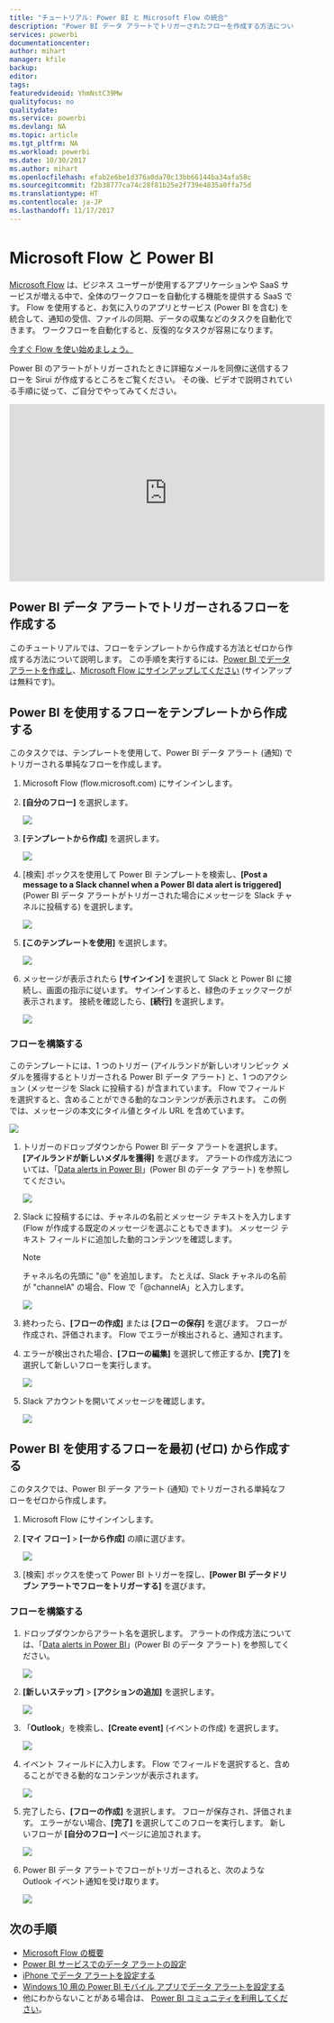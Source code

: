 ```yaml
---
title: "チュートリアル: Power BI と Microsoft Flow の統合"
description: "Power BI データ アラートでトリガーされたフローを作成する方法について説明します。"
services: powerbi
documentationcenter: 
author: mihart
manager: kfile
backup: 
editor: 
tags: 
featuredvideoid: YhmNstC39Mw
qualityfocus: no
qualitydate: 
ms.service: powerbi
ms.devlang: NA
ms.topic: article
ms.tgt_pltfrm: NA
ms.workload: powerbi
ms.date: 10/30/2017
ms.author: mihart
ms.openlocfilehash: efab2e6be1d376a0da70c13bb66144ba34afa58c
ms.sourcegitcommit: f2b38777ca74c28f81b25e2f739e4835a0ffa75d
ms.translationtype: HT
ms.contentlocale: ja-JP
ms.lasthandoff: 11/17/2017
---
```

# <a name="microsoft-flow-and-power-bi"></a>Microsoft Flow と Power BI

[Microsoft Flow](https://flow.microsoft.com/en-us/documentation/getting-started) は、ビジネス ユーザーが使用するアプリケーションや SaaS サービスが増える中で、全体のワークフローを自動化する機能を提供する SaaS です。 Flow を使用すると、お気に入りのアプリとサービス (Power BI を含む) を統合して、通知の受信、ファイルの同期、データの収集などのタスクを自動化できます。 ワークフローを自動化すると、反復的なタスクが容易になります。

[今すぐ Flow を使い始めましょう。](https://flow.microsoft.com/documentation/getting-started)

Power BI のアラートがトリガーされたときに詳細なメールを同僚に送信するフローを Sirui が作成するところをご覧ください。 その後、ビデオで説明されている手順に従って、ご自分でやってみてください。

<iframe width="560" height="315" src="https://www.youtube.com/embed/YhmNstC39Mw" frameborder="0" allowfullscreen></iframe>

## <a name="create-a-flow-that-is-triggered-by-a-power-bi-data-alert"></a>Power BI データ アラートでトリガーされるフローを作成する
このチュートリアルでは、フローをテンプレートから作成する方法とゼロから作成する方法について説明します。 この手順を実行するには、[Power BI でデータ アラートを作成し](service-set-data-alerts.md)、[Microsoft Flow にサインアップしてください](https://flow.microsoft.com/en-us/#home-signup) (サインアップは無料です)。

## <a name="create-a-flow-that-uses-power-bi---from-a-template"></a>Power BI を使用するフローをテンプレートから作成する
このタスクでは、テンプレートを使用して、Power BI データ アラート (通知) でトリガーされる単純なフローを作成します。

1. Microsoft Flow (flow.microsoft.com) にサインインします。
2. **[自分のフロー]** を選択します。
   
   ![](media/service-flow-integration/power-bi-my-flows.png)
3. **[テンプレートから作成]** を選択します。
   
    ![](media/service-flow-integration/power-bi-template.png)
4. [検索] ボックスを使用して Power BI テンプレートを検索し、**[Post a message to a Slack channel when a Power BI data alert is triggered]** (Power BI データ アラートがトリガーされた場合にメッセージを Slack チャネルに投稿する) を選択します。
   
    ![](media/service-flow-integration/power-bi-template2.png)
5. **[このテンプレートを使用]** を選択します。
   
   ![](media/service-flow-integration/power-bi-use-template.png)
6. メッセージが表示されたら **[サインイン]** を選択して Slack と Power BI に接続し、画面の指示に従います。 サインインすると、緑色のチェックマークが表示されます。  接続を確認したら、**[続行]** を選択します。
   
   ![](media/service-flow-integration/power-bi-flow-signin.png)

### <a name="build-the-flow"></a>フローを構築する
このテンプレートには、1 つのトリガー (アイルランドが新しいオリンピック メダルを獲得するとトリガーされる Power BI データ アラート) と、1 つのアクション (メッセージを Slack に投稿する) が含まれています。 Flow でフィールドを選択すると、含めることができる動的なコンテンツが表示されます。  この例では、メッセージの本文にタイル値とタイル URL を含めています。

![](media/service-flow-integration/power-bi-flow-template.png)

1. トリガーのドロップダウンから Power BI データ アラートを選択します。 **[アイルランドが新しいメダルを獲得]** を選びます。 アラートの作成方法については、「[Data alerts in Power BI](service-set-data-alerts.md)」(Power BI のデータ アラート) を参照してください。
   
   ![](media/service-flow-integration/power-bi-trigger-flow.png)
2. Slack に投稿するには、チャネルの名前とメッセージ テキストを入力します (Flow が作成する既定のメッセージを選ぶこともできます)。 メッセージ テキスト フィールドに追加した動的コンテンツを確認します。
   
   > [!NOTE]
   > チャネル名の先頭に "@" を追加します。  たとえば、Slack チャネルの名前が "channelA" の場合、Flow で「@channelA」と入力します。
   > 
   > 
   
   ![](media/service-flow-integration/power-bi-flow-slacker.png)
3. 終わったら、**[フローの作成]** または **[フローの保存]** を選びます。  フローが作成され、評価されます。  Flow でエラーが検出されると、通知されます。
4. エラーが検出された場合、**[フローの編集]** を選択して修正するか、**[完了]** を選択して新しいフローを実行します。
   
   ![](media/service-flow-integration/power-bi-flow-running.png)
5. Slack アカウントを開いてメッセージを確認します。  
   
   ![](media/service-flow-integration/power-bi-slack-message.png)

## <a name="create-a-flow-that-uses-power-bi---from-scratch-blank"></a>Power BI を使用するフローを最初 (ゼロ) から作成する
このタスクでは、Power BI データ アラート (通知) でトリガーされる単純なフローをゼロから作成します。

1. Microsoft Flow にサインインします。
2. **[マイ フロー]** > **[一から作成]** の順に選びます。
   
   ![](media/service-flow-integration/power-bi-my-flows.png)
3. [検索] ボックスを使って Power BI トリガーを探し、**[Power BI データドリブン アラートでフローをトリガーする]** を選びます。

### <a name="build-your-flow"></a>フローを構築する
1. ドロップダウンからアラート名を選択します。  アラートの作成方法については、「[Data alerts in Power BI](service-set-data-alerts.md)」(Power BI のデータ アラート) を参照してください。
   
    ![](media/service-flow-integration/power-bi-totalstores.png)
2. **[新しいステップ]** > **[アクションの追加]** を選択します。
   
   ![](media/service-flow-integration/power-bi-new-step.png)
3. 「**Outlook**」を検索し、**[Create event]** (イベントの作成) を選択します。
   
   ![](media/service-flow-integration/power-bi-create-event.png)
4. イベント フィールドに入力します。 Flow でフィールドを選択すると、含めることができる動的なコンテンツが表示されます。
   
   ![](media/service-flow-integration/power-bi-flow-event.png)
5. 完了したら、**[フローの作成]** を選択します。  フローが保存され、評価されます。 エラーがない場合、**[完了]** を選択してこのフローを実行します。  新しいフローが **[自分のフロー]** ページに追加されます。
   
   ![](media/service-flow-integration/power-bi-flow-running.png)
6. Power BI データ アラートでフローがトリガーされると、次のような Outlook イベント通知を受け取ります。
   
    ![](media/service-flow-integration/power-bi-flow-notice.png)

## <a name="next-steps"></a>次の手順
* [Microsoft Flow の概要](https://flow.microsoft.com/en-us/documentation/getting-started/)
* [Power BI サービスでのデータ アラートの設定](service-set-data-alerts.md)
* [iPhone でデータ アラートを設定する](mobile-set-data-alerts-in-the-mobile-apps.md)
* [Windows 10 用の Power BI モバイル アプリでデータ アラートを設定する](mobile-set-data-alerts-in-the-mobile-apps.md)
* 他にわからないことがある場合は、 [Power BI コミュニティを利用してください](http://community.powerbi.com/)。

